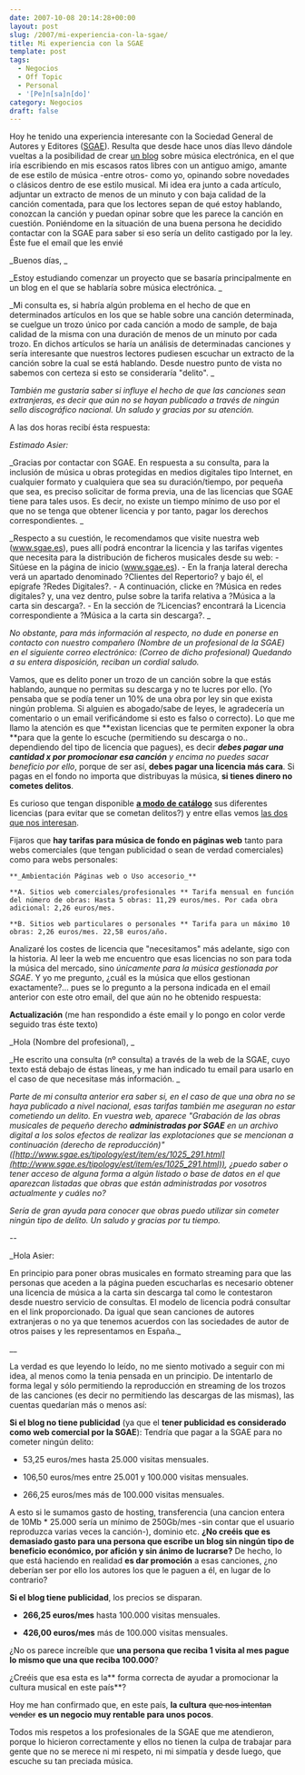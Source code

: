 ```yaml
---
date: 2007-10-08 20:14:28+00:00
layout: post
slug: /2007/mi-experiencia-con-la-sgae/
title: Mi experiencia con la SGAE
template: post
tags:
  - Negocios
  - Off Topic
  - Personal
  - '[Pe]n[sa]n[do]'
category: Negocios
draft: false
---
```


Hoy he tenido una experiencia interesante con la Sociedad General de Autores y Editores ([SGAE](http://www.sgae.es)). Resulta que desde hace unos días llevo dándole vueltas a la posibilidad de crear [un blog](http://www.entrediscos.com) sobre música electrónica, en el que iría escribiendo en mis escasos ratos libres con un antiguo amigo, amante de ese estilo de música -entre otros- como yo, opinando sobre novedades o clásicos dentro de ese estilo musical.
Mi idea era junto a cada artículo, adjuntar un extracto de menos de un minuto y con baja calidad de la canción comentada, para que los lectores sepan de qué estoy hablando, conozcan la canción y puedan opinar sobre que les parece la canción en cuestión.
Poniéndome en la situación de una buena persona he decidido contactar con la SGAE para saber si eso sería un delito castigado por la ley. Éste fue el email que les envié

_Buenos días, _

_Estoy estudiando comenzar un proyecto que se basaría principalmente en un blog en el que se hablaría sobre música electrónica.
_

_Mi consulta es, si habría algún problema en el hecho de que en determinados artículos en los que se hable sobre una canción determinada, se cuelgue un trozo único por cada canción a modo de sample, de baja calidad de la misma con una duración de menos de un minuto por cada trozo. En dichos artículos se haría un análisis de determinadas canciones y sería interesante que nuestros lectores pudiesen escuchar un extracto de la canción sobre la cual se está hablando.
Desde nuestro punto de vista no sabemos con certeza si esto se consideraría "delito".
_

_También me gustaría saber si influye el hecho de que las canciones sean extranjeras, es decir que aún no se hayan publicado a través de ningún sello discográfico nacional.
Un saludo y gracias por su atención._

A las dos horas recibí ésta respuesta:

_Estimado Asier:_

_Gracias por contactar con SGAE. En respuesta a su consulta, para la inclusión de música u obras protegidas en medios digitales tipo Internet, en cualquier formato y cualquiera que sea su duración/tiempo, por pequeña que sea, es preciso solicitar de forma previa, una de las licencias que SGAE tiene para tales usos.
Es decir, no existe un tiempo mínimo de uso por el que no se tenga que obtener licencia y por tanto, pagar los derechos correspondientes. _

_Respecto a su cuestión, le recomendamos que visite nuestra web (www.sgae.es), pues allí podrá encontrar la licencia y las tarifas vigentes que necesita para la distribución de ficheros musicales desde su web: - Sitúese en la página de inicio (www.sgae.es). - En la franja lateral derecha verá un apartado denominado ?Clientes del Repertorio? y bajo él, el epígrafe ?Redes Digitales?. - A continuación, clicke en ?Música en redes digitales? y, una vez dentro, pulse sobre la tarifa relativa a ?Música a la carta sin descarga?. - En la sección de ?Licencias? encontrará la Licencia correspondiente a ?Música a la carta sin descarga?. _

_No obstante, para más información al respecto, no dude en ponerse en contacto con nuestro compañero (Nombre de un profesional de la SGAE) en el siguiente correo electrónico: (Correo de dicho profesional)
Quedando a su entera disposición, reciban un cordial saludo._

Vamos, que es delito poner un trozo de un canción sobre la que estás hablando, aunque no permitas su descarga y no te lucres por ello. (Yo pensaba que se podía tener un 10% de una obra por ley sin que exista ningún problema. Si alguien es abogado/sabe de leyes, le agradecería un comentario o un email verificándome si esto es falso o correcto).
Lo que me llamo la atención es que **existan licencias que te permiten exponer la obra **para que la gente lo escuche (permitiendo su descarga o no.. dependiendo del tipo de licencia que pagues), es decir _**debes pagar una cantidad x por promocionar esa canción** y encima no puedes sacar beneficio por ello_, porque de ser así, **debes pagar una licencia más cara**. Si pagas en el fondo no importa que distribuyas la música, **si tienes dinero no cometes delitos**.

Es curioso que tengan disponible **[a modo de catálogo](http://www.sgae.es/tipology/est/item/es/198_32.html)** sus diferentes licencias (para evitar que se cometan delitos?) y entre ellas vemos [las dos que nos interesan](http://www.sgae.es/tipology/est/item/es/1025_291.html).

Fijaros que **hay tarifas para música de fondo en páginas web** tanto para webs comerciales (que tengan publicidad o sean de verdad comerciales) como para webs personales:

`**_Ambientación Páginas web o Uso accesorio_**`

`**A. Sitios web comerciales/profesionales **
Tarifa mensual en función del número de obras:
Hasta 5 obras: 11,29 euros/mes.
Por cada obra adicional: 2,26 euros/mes.`

`**B. Sitios web particulares o personales **
Tarifa para un máximo 10 obras:
2,26 euros/mes.
22,58 euros/año.`

Analizaré los costes de licencia que "necesitamos" más adelante, sigo con la historia. Al leer la web me encuentro que esas licencias no son para toda la música del mercado, sino _únicamente para la música gestionada por SGAE_. Y yo me pregunto, ¿cuál es la música que ellos gestionan exactamente?… pues se lo pregunto a la persona indicada en el email anterior con este otro email, del que aún no he obtenido respuesta:

**Actualización** (me han respondido a éste email y lo pongo en color verde seguido tras éste texto)

_Hola (Nombre del profesional), _

_He escrito una consulta (nº consulta) a través de la web de la SGAE, cuyo texto está debajo de éstas líneas, y me han indicado tu email para usarlo en el caso de que necesitase más información.
_

_Parte de mi consulta anterior era saber si, en el caso de que una obra no se haya publicado a nivel nacional, esas tarifas también me aseguran no estar cometiendo un delito.
En vuestra web, aparece "Grabación de las obras musicales de pequeño derecho **administradas por SGAE** en un archivo digital a los solos efectos de realizar las explotaciones que se mencionan a continuación (derecho de reproducción)" ([http://www.sgae.es/tipology/est/item/es/1025_291.html](http://www.sgae.es/tipology/est/item/es/1025_291.html)), ¿puedo saber o tener acceso de alguna forma a algún listado o base de datos en el que aparezcan listadas que obras que están administradas por vosotros actualmente y cuáles no?_

_Sería de gran ayuda para conocer que obras puedo utilizar sin cometer ningún tipo de delito.
Un saludo y gracias por tu tiempo._

_--_

_Hola Asier:

En principio para poner obras musicales en formato streaming para que las personas que aceden a la página pueden escucharlas es necesario obtener una licencia de música a la carta sin descarga tal como le contestaron desde nuestro servicio de consultas. El modelo de licencia podrá consultar en el link proporcionado. Da igual que sean canciones de autores extranjeras o no ya que tenemos acuerdos con las sociedades de autor de otros paises y les representamos en España._

__

La verdad es que leyendo lo leído, no me siento motivado a seguir con mi idea, al menos como la tenia pensada en un principio. De intentarlo de forma legal y sólo permitiendo la reproducción en streaming de los trozos de las canciones (es decir no permitiendo las descargas de las mismas), las cuentas quedarían más o menos así:

**Si el blog no tiene publicidad** (ya que el **tener publicidad es considerado como web comercial por la SGAE**):
Tendría que pagar a la SGAE para no cometer ningún delito:



	
  * 53,25 euros/mes hasta 25.000 visitas mensuales.

	
  * 106,50 euros/mes entre 25.001 y 100.000 visitas mensuales.

	
  * 266,25 euros/mes más de 100.000 visitas mensuales.


A esto si le sumamos gasto de hosting, transferencia (una cancion entera de 10Mb * 25.000 sería un mínimo de 250Gb/mes -sin contar que el usuario reproduzca varias veces la canción-), dominio etc. **¿No creéis que es demasiado gasto para una persona que escribe un blog sin ningún tipo de beneficio económico, por afición y sin ánimo de lucrarse?** De hecho, lo que está haciendo en realidad **es dar promoción** a esas canciones, ¿no deberían ser por ello los autores los que le paguen a él, en lugar de lo contrario?

**Si el blog tiene publicidad**, los precios se disparan.



	
  * **266,25 euros/mes** hasta 100.000 visitas mensuales.

	
  * **426,00 euros/mes** más de 100.000 visitas mensuales.


¿No os parece increíble que **una persona que reciba 1 visita al mes pague lo mismo que una que reciba 100.000**?

¿Creéis que esa esta es la** forma correcta de ayudar a promocionar la cultura musical en este país**?

Hoy me han confirmado que, en este país, **la cultura** <strike>que nos intentan vender</strike> **es un negocio muy rentable para unos pocos**.

Todos mis respetos a los profesionales de la SGAE que me atendieron, porque lo hicieron correctamente y ellos no tienen la culpa de trabajar para gente que no se merece ni mi respeto, ni mi simpatía y desde luego, que escuche su tan preciada música.
